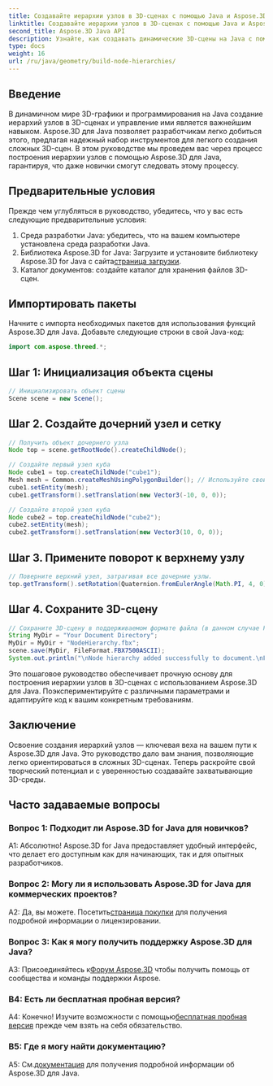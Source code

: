 ```yaml
---
title: Создавайте иерархии узлов в 3D-сценах с помощью Java и Aspose.3D
linktitle: Создавайте иерархии узлов в 3D-сценах с помощью Java и Aspose.3D
second_title: Aspose.3D Java API
description: Узнайте, как создавать динамические 3D-сцены на Java с помощью Aspose.3D. Легко создавайте иерархии узлов и улучшайте свою игру с 3D-графикой.
type: docs
weight: 16
url: /ru/java/geometry/build-node-hierarchies/
---
```

## Введение

В динамичном мире 3D-графики и программирования на Java создание иерархий узлов в 3D-сценах и управление ими является важнейшим навыком. Aspose.3D для Java позволяет разработчикам легко добиться этого, предлагая надежный набор инструментов для легкого создания сложных 3D-сцен. В этом руководстве мы проведем вас через процесс построения иерархии узлов с помощью Aspose.3D для Java, гарантируя, что даже новички смогут следовать этому процессу.

## Предварительные условия

Прежде чем углубляться в руководство, убедитесь, что у вас есть следующие предварительные условия:

1. Среда разработки Java: убедитесь, что на вашем компьютере установлена среда разработки Java.
2.  Библиотека Aspose.3D for Java: Загрузите и установите библиотеку Aspose.3D for Java с сайта[страница загрузки](https://releases.aspose.com/3d/java/).
3. Каталог документов: создайте каталог для хранения файлов 3D-сцен.

## Импортировать пакеты

Начните с импорта необходимых пакетов для использования функций Aspose.3D для Java. Добавьте следующие строки в свой Java-код:

```java
import com.aspose.threed.*;

```

## Шаг 1: Инициализация объекта сцены

```java
// Инициализировать объект сцены
Scene scene = new Scene();
```

## Шаг 2. Создайте дочерний узел и сетку

```java
// Получить объект дочернего узла
Node top = scene.getRootNode().createChildNode();

// Создайте первый узел куба
Node cube1 = top.createChildNode("cube1");
Mesh mesh = Common.createMeshUsingPolygonBuilder(); // Используйте свой метод создания сетки
cube1.setEntity(mesh);
cube1.getTransform().setTranslation(new Vector3(-10, 0, 0));

// Создайте второй узел куба
Node cube2 = top.createChildNode("cube2");
cube2.setEntity(mesh);
cube2.getTransform().setTranslation(new Vector3(10, 0, 0));
```

## Шаг 3. Примените поворот к верхнему узлу

```java
// Поверните верхний узел, затрагивая все дочерние узлы.
top.getTransform().setRotation(Quaternion.fromEulerAngle(Math.PI, 4, 0));
```

## Шаг 4. Сохраните 3D-сцену

```java
// Сохраните 3D-сцену в поддерживаемом формате файла (в данном случае FBX).
String MyDir = "Your Document Directory";
MyDir = MyDir + "NodeHierarchy.fbx";
scene.save(MyDir, FileFormat.FBX7500ASCII);
System.out.println("\nNode hierarchy added successfully to document.\nFile saved at " + MyDir);
```

Это пошаговое руководство обеспечивает прочную основу для построения иерархии узлов в 3D-сценах с использованием Aspose.3D для Java. Поэкспериментируйте с различными параметрами и адаптируйте код к вашим конкретным требованиям.

## Заключение

Освоение создания иерархий узлов — ключевая веха на вашем пути к Aspose.3D для Java. Это руководство дало вам знания, позволяющие легко ориентироваться в сложных 3D-сценах. Теперь раскройте свой творческий потенциал и с уверенностью создавайте захватывающие 3D-среды.

## Часто задаваемые вопросы

### Вопрос 1: Подходит ли Aspose.3D for Java для новичков?

А1: Абсолютно! Aspose.3D for Java предоставляет удобный интерфейс, что делает его доступным как для начинающих, так и для опытных разработчиков.

### Вопрос 2: Могу ли я использовать Aspose.3D for Java для коммерческих проектов?

 А2: Да, вы можете. Посетить[страница покупки](https://purchase.aspose.com/buy) для получения подробной информации о лицензировании.

### Вопрос 3: Как я могу получить поддержку Aspose.3D для Java?

 А3: Присоединяйтесь к[Форум Aspose.3D](https://forum.aspose.com/c/3d/18) чтобы получить помощь от сообщества и команды поддержки Aspose.

### В4: Есть ли бесплатная пробная версия?

 А4: Конечно! Изучите возможности с помощью[бесплатная пробная версия](https://releases.aspose.com/) прежде чем взять на себя обязательство.

### В5: Где я могу найти документацию?

 A5: См.[документация](https://reference.aspose.com/3d/java/) для получения подробной информации об Aspose.3D для Java.